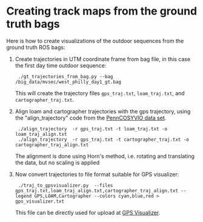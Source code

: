 
# Creating track maps from the ground truth bags

Here is how to create visualizations of the outdoor sequences from the ground truth ROS bags:

1. Create trajectories in UTM coordinate frame from bag file, in this case the first day time outdoor sequence:

    	./gt_trajectories_from_bag.py --bag /big_data/mvsec/west_philly_day1_gt.bag

   This will create the trajectory files `gps_traj.txt`, `loam_traj.txt`, and `cartographer_traj.txt`.

2. Align loam and cartographer trajectories with the gps trajectory, using the "align_trajectory" code
   from the [PennCOSYVIO data set](https://github.com/daniilidis-group/penncosyvio/tree/master/tools/cpp).

    	./align_trajectory  -r gps_traj.txt -t loam_traj.txt -o loam_traj_align.txt
        ./align_trajectory  -r gps_traj.txt -t cartographer_traj.txt -o cartographer_traj_align.txt

   The alignment is done using Horn's method, i.e. rotating and translating the data, but no scaling is applied


3. Now convert trajectories to file format suitable for GPS visualizer:

    	./traj_to_gpsvisualizer.py  --files gps_traj.txt,loam_traj_align.txt,cartographer_traj_align.txt --legend GPS,LOAM,Cartographer --colors cyan,blue,red > gps_visualizer.txt

   This file can be directly used for upload at [GPS Visualizer](http://www.gpsvisualizer.com/).

